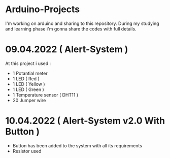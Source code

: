 # Arduino-Projects

I'm working on arduino and sharing to this repository. During my studying and learning phase i'm gonna share the codes with full details.


# 09.04.2022 ( Alert-System )

At this project i used :

* 1 Potantial meter
* 1 LED ( Red )
* 1 LED ( Yellow )
* 1 LED ( Green )
* 1 Temperature sensor ( DHT11 )
* 20 Jumper wire

# 10.04.2022 ( Alert-System v2.0 With Button )

* Button has been added to the system with all its requirements
* Resistor used
